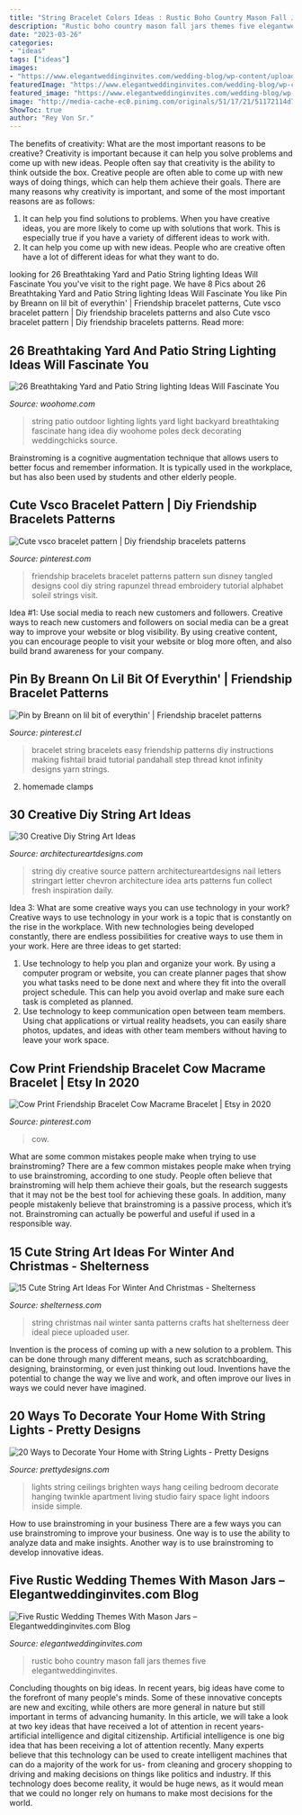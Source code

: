```yaml
---
title: "String Bracelet Colors Ideas : Rustic Boho Country Mason Fall Jars Themes Five Elegantweddinginvites"
description: "Rustic boho country mason fall jars themes five elegantweddinginvites"
date: "2023-03-26"
categories:
- "ideas"
tags: ["ideas"]
images:
- "https://www.elegantweddinginvites.com/wedding-blog/wp-content/uploads/2016/07/country-rustic-fall-boho-wedding-ideas.jpg"
featuredImage: "https://www.elegantweddinginvites.com/wedding-blog/wp-content/uploads/2016/07/country-rustic-fall-boho-wedding-ideas.jpg"
featured_image: "https://www.elegantweddinginvites.com/wedding-blog/wp-content/uploads/2016/07/country-rustic-fall-boho-wedding-ideas.jpg"
image: "http://media-cache-ec0.pinimg.com/originals/51/17/21/51172114d73d441c38be13655b047f3f.jpg"
ShowToc: true
author: "Rey Von Sr."
---
```



The benefits of creativity: What are the most important reasons to be creative?
Creativity is important because it can help you solve problems and come up with new ideas. People often say that creativity is the ability to think outside the box. Creative people are often able to come up with new ways of doing things, which can help them achieve their goals. There are many reasons why creativity is important, and some of the most important reasons are as follows: 
1) It can help you find solutions to problems. When you have creative ideas, you are more likely to come up with solutions that work. This is especially true if you have a variety of different ideas to work with. 
2) It can help you come up with new ideas. People who are creative often have a lot of different ideas for what they want to do.

	

		
looking for 26 Breathtaking Yard and Patio String lighting Ideas Will Fascinate You you've visit to the right page. We have 8 Pics about 26 Breathtaking Yard and Patio String lighting Ideas Will Fascinate You like Pin by Breann on lil bit of everythin&#039; | Friendship bracelet patterns, Cute vsco bracelet pattern | Diy friendship bracelets patterns and also Cute vsco bracelet pattern | Diy friendship bracelets patterns. Read more:
		
    
## 26 Breathtaking Yard And Patio String Lighting Ideas Will Fascinate You

<img loading=lazy src="http://www.woohome.com/wp-content/uploads/2015/01/patio-outdoor-string-lights-woohome-17.jpg" onerror="this.onerror=null;this.src='https://tse3.mm.bing.net/th?id=OIP.PYmqPHDDq-0i-zKVEQKp4QHaLH&amp;pid=15.1';" alt="26 Breathtaking Yard and Patio String lighting Ideas Will Fascinate You">

_Source: woohome.com_

>string patio outdoor lighting lights yard light backyard breathtaking fascinate hang idea diy woohome poles deck decorating weddingchicks source. 

	

Brainstroming is a cognitive augmentation technique that allows users to better focus and remember information. It is typically used in the workplace, but has also been used by students and other elderly people.

    
## Cute Vsco Bracelet Pattern | Diy Friendship Bracelets Patterns

<img loading=lazy src="https://i.pinimg.com/736x/85/ed/ed/85eded6b3609790ad41383390926b01c.jpg" onerror="this.onerror=null;this.src='https://tse3.mm.bing.net/th?id=OIP.bwnRPbKXk9HYk2Geg8KpcAHaIG&amp;pid=15.1';" alt="Cute vsco bracelet pattern | Diy friendship bracelets patterns">

_Source: pinterest.com_

>friendship bracelets bracelet patterns pattern sun disney tangled designs cool diy string rapunzel thread embroidery tutorial alphabet soleil strings visit. 

	

Idea #1: Use social media to reach new customers and followers.
Creative ways to reach new customers and followers on social media can be a great way to improve your website or blog visibility. By using creative content, you can encourage people to visit your website or blog more often, and also build brand awareness for your company.

    
## Pin By Breann On Lil Bit Of Everythin&#039; | Friendship Bracelet Patterns

<img loading=lazy src="https://i.pinimg.com/736x/f7/7b/4e/f77b4ea9a8afa54a07139478cd65c999--string-bracelets-infinity-bracelets.jpg" onerror="this.onerror=null;this.src='https://tse1.mm.bing.net/th?id=OIP.v_UaK37xhK60iEZ0SFCCgQHaOy&amp;pid=15.1';" alt="Pin by Breann on lil bit of everythin&#039; | Friendship bracelet patterns">

_Source: pinterest.cl_

>bracelet string bracelets easy friendship patterns diy instructions making fishtail braid tutorial pandahall step thread knot infinity designs yarn strings. 

	

2. homemade clamps

    
## 30 Creative Diy String Art Ideas

<img loading=lazy src="http://media-cache-ec0.pinimg.com/originals/51/17/21/51172114d73d441c38be13655b047f3f.jpg" onerror="this.onerror=null;this.src='https://tse4.mm.bing.net/th?id=OIP.8QR6Iq7JGAh5Y_a39vmAPwHaJ4&amp;pid=15.1';" alt="30 Creative Diy String Art Ideas">

_Source: architectureartdesigns.com_

>string diy creative source pattern architectureartdesigns nail letters stringart letter chevron architecture idea arts patterns fun collect fresh inspiration daily. 

	

Idea 3: What are some creative ways you can use technology in your work?
Creative ways to use technology in your work is a topic that is constantly on the rise in the workplace. With new technologies being developed constantly, there are endless possibilities for creative ways to use them in your work. Here are three ideas to get started: 
1. Use technology to help you plan and organize your work. By using a computer program or website, you can create planner pages that show you what tasks need to be done next and where they fit into the overall project schedule. This can help you avoid overlap and make sure each task is completed as planned. 
2. Use technology to keep communication open between team members. Using chat applications or virtual reality headsets, you can easily share photos, updates, and ideas with other team members without having to leave your work space.

    
## Cow Print Friendship Bracelet Cow Macrame Bracelet | Etsy In 2020

<img loading=lazy src="https://i.pinimg.com/736x/83/b8/8f/83b88f648f14cac38984539cfce26c50--cow-print-macrame-bracelets.jpg" onerror="this.onerror=null;this.src='https://tse2.mm.bing.net/th?id=OIP.vT6yli-C-Ak6AJ2A5LsgewHaLH&amp;pid=15.1';" alt="Cow Print Friendship Bracelet Cow Macrame Bracelet | Etsy in 2020">

_Source: pinterest.com_

>cow. 

	

What are some common mistakes people make when trying to use brainstroming?
There are a few common mistakes people make when trying to use brainstroming, according to one study. People often believe that brainstroming will help them achieve their goals, but the research suggests that it may not be the best tool for achieving these goals. In addition, many people mistakenly believe that brainstroming is a passive process, which it’s not. Brainstroming can actually be powerful and useful if used in a responsible way.

    
## 15 Cute String Art Ideas For Winter And Christmas - Shelterness

<img loading=lazy src="https://i.shelterness.com/2017/11/16-a-whitewashed-sign-with-a-Santa-har-in-red-and-white-looks-very-cute.jpg" onerror="this.onerror=null;this.src='https://tse2.mm.bing.net/th?id=OIP.YNFsFcpquANGhSEEiZlxhgHaJ4&amp;pid=15.1';" alt="15 Cute String Art Ideas For Winter And Christmas - Shelterness">

_Source: shelterness.com_

>string christmas nail winter santa patterns crafts hat shelterness deer ideal piece uploaded user. 

	

Invention is the process of coming up with a new solution to a problem. This can be done through many different means, such as scratchboarding, designing, brainstorming, or even just thinking out loud. Inventions have the potential to change the way we live and work, and often improve our lives in ways we could never have imagined.

    
## 20 Ways To Decorate Your Home With String Lights - Pretty Designs

<img loading=lazy src="http://www.prettydesigns.com/wp-content/uploads/2015/09/Brighten-high-ceilings.jpg" onerror="this.onerror=null;this.src='https://tse4.mm.bing.net/th?id=OIP.m8x5LTbxu6eyetb5MT3w2AHaLH&amp;pid=15.1';" alt="20 Ways to Decorate Your Home with String Lights - Pretty Designs">

_Source: prettydesigns.com_

>lights string ceilings brighten ways hang ceiling bedroom decorate hanging twinkle apartment living studio fairy space light indoors inside simple. 

	

How to use brainstroming in your business
There are a few ways you can use brainstroming to improve your business. One way is to use the ability to analyze data and make insights. Another way is to use brainstroming to develop innovative ideas.

    
## Five Rustic Wedding Themes With Mason Jars – Elegantweddinginvites.com Blog

<img loading=lazy src="https://www.elegantweddinginvites.com/wedding-blog/wp-content/uploads/2016/07/country-rustic-fall-boho-wedding-ideas.jpg" onerror="this.onerror=null;this.src='https://tse2.mm.bing.net/th?id=OIP.ypchBorqgCUIt6YkFGi5AAHaO3&amp;pid=15.1';" alt="Five Rustic Wedding Themes With Mason Jars – Elegantweddinginvites.com Blog">

_Source: elegantweddinginvites.com_

>rustic boho country mason fall jars themes five elegantweddinginvites. 

	

Concluding thoughts on big ideas.
In recent years, big ideas have come to the forefront of many people's minds. Some of these innovative concepts are new and exciting, while others are more general in nature but still important in terms of advancing humanity. In this article, we will take a look at two key ideas that have received a lot of attention in recent years- artificial intelligence and digital citizenship. 
Artificial intelligence is one big idea that has been receiving a lot of attention recently. Many experts believe that this technology can be used to create intelligent machines that can do a majority of the work for us- from cleaning and grocery shopping to driving and making decisions on things like politics and industry. If this technology does become reality, it would be huge news, as it would mean that we could no longer rely on humans to make most decisions for the world.

